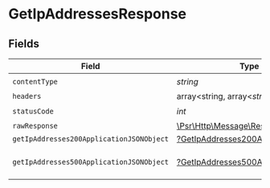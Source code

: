 # GetIpAddressesResponse


## Fields

| Field                                                                                                        | Type                                                                                                         | Required                                                                                                     | Description                                                                                                  |
| ------------------------------------------------------------------------------------------------------------ | ------------------------------------------------------------------------------------------------------------ | ------------------------------------------------------------------------------------------------------------ | ------------------------------------------------------------------------------------------------------------ |
| `contentType`                                                                                                | *string*                                                                                                     | :heavy_check_mark:                                                                                           | N/A                                                                                                          |
| `headers`                                                                                                    | array<string, array<*string*>>                                                                               | :heavy_minus_sign:                                                                                           | N/A                                                                                                          |
| `statusCode`                                                                                                 | *int*                                                                                                        | :heavy_check_mark:                                                                                           | N/A                                                                                                          |
| `rawResponse`                                                                                                | [\Psr\Http\Message\ResponseInterface](https://www.php-fig.org/psr/psr-7/#33-psrhttpmessageresponseinterface) | :heavy_minus_sign:                                                                                           | N/A                                                                                                          |
| `getIpAddresses200ApplicationJSONObject`                                                                     | [?GetIpAddresses200ApplicationJSON](../../models/operations/GetIpAddresses200ApplicationJSON.md)             | :heavy_minus_sign:                                                                                           | OK                                                                                                           |
| `getIpAddresses500ApplicationJSONObject`                                                                     | [?GetIpAddresses500ApplicationJSON](../../models/operations/GetIpAddresses500ApplicationJSON.md)             | :heavy_minus_sign:                                                                                           | General error response                                                                                       |